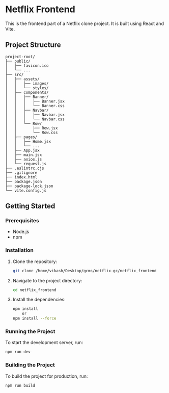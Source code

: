 # Netflix Frontend

This is the frontend part of a Netflix clone project. It is built using React and Vite.

## Project Structure

```plaintext
project-root/
├── public/
│   ├── favicon.ico
│   └── ...
├── src/
│   ├── assets/
│   │   ├── images/
│   │   └── styles/
│   ├── components/
│   │   ├── Banner/
│   │   │   ├── Banner.jsx
│   │   │   └── Banner.css
│   │   ├── Navbar/
│   │   │   ├── Navbar.jsx
│   │   │   └── Navbar.css
│   │   └── Row/
│   │       ├── Row.jsx
│   │       └── Row.css
│   ├── pages/
│   │   ├── Home.jsx
│   │   └── ...
│   ├── App.jsx
│   ├── main.jsx
│   ├── axios.js
│   └── request.js
├── .eslintrc.cjs
├── .gitignore
├── index.html
├── package.json
├── package-lock.json
└── vite.config.js
```

## Getting Started

### Prerequisites

- Node.js
- npm

### Installation

1. Clone the repository:
    ```bash
    git clone /home/vikash/Desktop/gcms/netflix-gc/netflix_frontend
    ```
2. Navigate to the project directory:
    ```bash
    cd netflix_frontend
    ```
3. Install the dependencies:
    ```bash
    npm install
        or
    npm install --force
    ```

### Running the Project

To start the development server, run:
```bash
npm run dev
```

### Building the Project

To build the project for production, run:
```bash
npm run build
```

